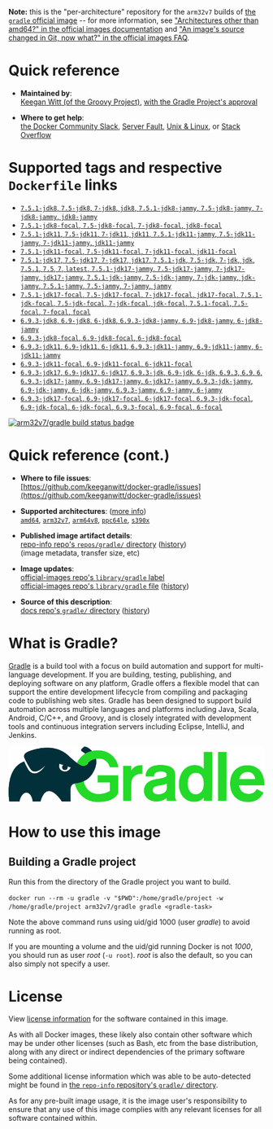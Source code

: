 <!--

********************************************************************************

WARNING:

    DO NOT EDIT "gradle/README.md"

    IT IS AUTO-GENERATED

    (from the other files in "gradle/" combined with a set of templates)

********************************************************************************

-->

**Note:** this is the "per-architecture" repository for the `arm32v7` builds of [the `gradle` official image](https://hub.docker.com/_/gradle) -- for more information, see ["Architectures other than amd64?" in the official images documentation](https://github.com/docker-library/official-images#architectures-other-than-amd64) and ["An image's source changed in Git, now what?" in the official images FAQ](https://github.com/docker-library/faq#an-images-source-changed-in-git-now-what).

# Quick reference

-	**Maintained by**:  
	[Keegan Witt (of the Groovy Project)](https://github.com/keeganwitt/docker-gradle), [with the Gradle Project's approval](https://discuss.gradle.org/t/official-docker-images/21159/8)

-	**Where to get help**:  
	[the Docker Community Slack](https://dockr.ly/comm-slack), [Server Fault](https://serverfault.com/help/on-topic), [Unix & Linux](https://unix.stackexchange.com/help/on-topic), or [Stack Overflow](https://stackoverflow.com/help/on-topic)

# Supported tags and respective `Dockerfile` links

-	[`7.5.1-jdk8`, `7.5-jdk8`, `7-jdk8`, `jdk8`, `7.5.1-jdk8-jammy`, `7.5-jdk8-jammy`, `7-jdk8-jammy`, `jdk8-jammy`](https://github.com/keeganwitt/docker-gradle/blob/147f2cc0dc21b87f0845a2e95993f30aa5f32224/jdk8/Dockerfile)
-	[`7.5.1-jdk8-focal`, `7.5-jdk8-focal`, `7-jdk8-focal`, `jdk8-focal`](https://github.com/keeganwitt/docker-gradle/blob/147f2cc0dc21b87f0845a2e95993f30aa5f32224/jdk8-focal/Dockerfile)
-	[`7.5.1-jdk11`, `7.5-jdk11`, `7-jdk11`, `jdk11`, `7.5.1-jdk11-jammy`, `7.5-jdk11-jammy`, `7-jdk11-jammy`, `jdk11-jammy`](https://github.com/keeganwitt/docker-gradle/blob/147f2cc0dc21b87f0845a2e95993f30aa5f32224/jdk11/Dockerfile)
-	[`7.5.1-jdk11-focal`, `7.5-jdk11-focal`, `7-jdk11-focal`, `jdk11-focal`](https://github.com/keeganwitt/docker-gradle/blob/147f2cc0dc21b87f0845a2e95993f30aa5f32224/jdk11-focal/Dockerfile)
-	[`7.5.1-jdk17`, `7.5-jdk17`, `7-jdk17`, `jdk17`, `7.5.1-jdk`, `7.5-jdk`, `7-jdk`, `jdk`, `7.5.1`, `7.5`, `7`, `latest`, `7.5.1-jdk17-jammy`, `7.5-jdk17-jammy`, `7-jdk17-jammy`, `jdk17-jammy`, `7.5.1-jdk-jammy`, `7.5-jdk-jammy`, `7-jdk-jammy`, `jdk-jammy`, `7.5.1-jammy`, `7.5-jammy`, `7-jammy`, `jammy`](https://github.com/keeganwitt/docker-gradle/blob/147f2cc0dc21b87f0845a2e95993f30aa5f32224/jdk17/Dockerfile)
-	[`7.5.1-jdk17-focal`, `7.5-jdk17-focal`, `7-jdk17-focal`, `jdk17-focal`, `7.5.1-jdk-focal`, `7.5-jdk-focal`, `7-jdk-focal`, `jdk-focal`, `7.5.1-focal`, `7.5-focal`, `7-focal`, `focal`](https://github.com/keeganwitt/docker-gradle/blob/147f2cc0dc21b87f0845a2e95993f30aa5f32224/jdk17-focal/Dockerfile)
-	[`6.9.3-jdk8`, `6.9-jdk8`, `6-jdk8`, `6.9.3-jdk8-jammy`, `6.9-jdk8-jammy`, `6-jdk8-jammy`](https://github.com/keeganwitt/docker-gradle/blob/3cf51c6d6c509c0df464a34856be4d1bc49fddf8/jdk8/Dockerfile)
-	[`6.9.3-jdk8-focal`, `6.9-jdk8-focal`, `6-jdk8-focal`](https://github.com/keeganwitt/docker-gradle/blob/3cf51c6d6c509c0df464a34856be4d1bc49fddf8/jdk8-focal/Dockerfile)
-	[`6.9.3-jdk11`, `6.9-jdk11`, `6-jdk11`, `6.9.3-jdk11-jammy`, `6.9-jdk11-jammy`, `6-jdk11-jammy`](https://github.com/keeganwitt/docker-gradle/blob/3cf51c6d6c509c0df464a34856be4d1bc49fddf8/jdk11/Dockerfile)
-	[`6.9.3-jdk11-focal`, `6.9-jdk11-focal`, `6-jdk11-focal`](https://github.com/keeganwitt/docker-gradle/blob/3cf51c6d6c509c0df464a34856be4d1bc49fddf8/jdk11-focal/Dockerfile)
-	[`6.9.3-jdk17`, `6.9-jdk17`, `6-jdk17`, `6.9.3-jdk`, `6.9-jdk`, `6-jdk`, `6.9.3`, `6.9`, `6`, `6.9.3-jdk17-jammy`, `6.9-jdk17-jammy`, `6-jdk17-jammy`, `6.9.3-jdk-jammy`, `6.9-jdk-jammy`, `6-jdk-jammy`, `6.9.3-jammy`, `6.9-jammy`, `6-jammy`](https://github.com/keeganwitt/docker-gradle/blob/3cf51c6d6c509c0df464a34856be4d1bc49fddf8/jdk17/Dockerfile)
-	[`6.9.3-jdk17-focal`, `6.9-jdk17-focal`, `6-jdk17-focal`, `6.9.3-jdk-focal`, `6.9-jdk-focal`, `6-jdk-focal`, `6.9.3-focal`, `6.9-focal`, `6-focal`](https://github.com/keeganwitt/docker-gradle/blob/3cf51c6d6c509c0df464a34856be4d1bc49fddf8/jdk17-focal/Dockerfile)

[![arm32v7/gradle build status badge](https://img.shields.io/jenkins/s/https/doi-janky.infosiftr.net/job/multiarch/job/arm32v7/job/gradle.svg?label=arm32v7/gradle%20%20build%20job)](https://doi-janky.infosiftr.net/job/multiarch/job/arm32v7/job/gradle/)

# Quick reference (cont.)

-	**Where to file issues**:  
	[https://github.com/keeganwitt/docker-gradle/issues](https://github.com/keeganwitt/docker-gradle/issues)

-	**Supported architectures**: ([more info](https://github.com/docker-library/official-images#architectures-other-than-amd64))  
	[`amd64`](https://hub.docker.com/r/amd64/gradle/), [`arm32v7`](https://hub.docker.com/r/arm32v7/gradle/), [`arm64v8`](https://hub.docker.com/r/arm64v8/gradle/), [`ppc64le`](https://hub.docker.com/r/ppc64le/gradle/), [`s390x`](https://hub.docker.com/r/s390x/gradle/)

-	**Published image artifact details**:  
	[repo-info repo's `repos/gradle/` directory](https://github.com/docker-library/repo-info/blob/master/repos/gradle) ([history](https://github.com/docker-library/repo-info/commits/master/repos/gradle))  
	(image metadata, transfer size, etc)

-	**Image updates**:  
	[official-images repo's `library/gradle` label](https://github.com/docker-library/official-images/issues?q=label%3Alibrary%2Fgradle)  
	[official-images repo's `library/gradle` file](https://github.com/docker-library/official-images/blob/master/library/gradle) ([history](https://github.com/docker-library/official-images/commits/master/library/gradle))

-	**Source of this description**:  
	[docs repo's `gradle/` directory](https://github.com/docker-library/docs/tree/master/gradle) ([history](https://github.com/docker-library/docs/commits/master/gradle))

# What is Gradle?

[Gradle](https://gradle.org/) is a build tool with a focus on build automation and support for multi-language development. If you are building, testing, publishing, and deploying software on any platform, Gradle offers a flexible model that can support the entire development lifecycle from compiling and packaging code to publishing web sites. Gradle has been designed to support build automation across multiple languages and platforms including Java, Scala, Android, C/C++, and Groovy, and is closely integrated with development tools and continuous integration servers including Eclipse, IntelliJ, and Jenkins.

![logo](https://raw.githubusercontent.com/docker-library/docs/c3d3ca6beed000f9ba6eabc98f3399158f520256/gradle/logo.png)

# How to use this image

## Building a Gradle project

Run this from the directory of the Gradle project you want to build.

`docker run --rm -u gradle -v "$PWD":/home/gradle/project -w /home/gradle/project arm32v7/gradle gradle <gradle-task>`

Note the above command runs using uid/gid 1000 (user *gradle*) to avoid running as root.

If you are mounting a volume and the uid/gid running Docker is not *1000*, you should run as user *root* (`-u root`). *root* is also the default, so you can also simply not specify a user.

# License

View [license information](https://gradle.org/license/) for the software contained in this image.

As with all Docker images, these likely also contain other software which may be under other licenses (such as Bash, etc from the base distribution, along with any direct or indirect dependencies of the primary software being contained).

Some additional license information which was able to be auto-detected might be found in [the `repo-info` repository's `gradle/` directory](https://github.com/docker-library/repo-info/tree/master/repos/gradle).

As for any pre-built image usage, it is the image user's responsibility to ensure that any use of this image complies with any relevant licenses for all software contained within.
